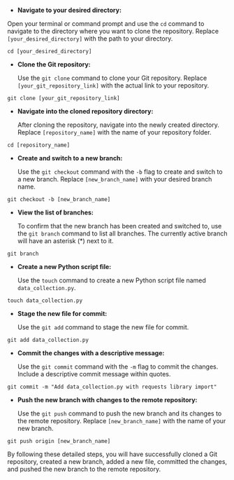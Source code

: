
- **Navigate to your desired directory:**

Open your terminal or command prompt and use the `cd` command to navigate to the directory where you want to clone the repository. Replace `[your_desired_directory]` with the path to your directory.

`cd [your_desired_directory]` 
    
-   **Clone the Git repository:**
    
    Use the `git clone` command to clone your Git repository. Replace `[your_git_repository_link]` with the actual link to your repository.
    
`git clone [your_git_repository_link]` 
    
-   **Navigate into the cloned repository directory:**
    
    After cloning the repository, navigate into the newly created directory. Replace `[repository_name]` with the name of your repository folder.
        
`cd [repository_name]` 
    
-   **Create and switch to a new branch:**
    
    Use the `git checkout` command with the `-b` flag to create and switch to a new branch. Replace `[new_branch_name]` with your desired branch name.
        
`git checkout -b [new_branch_name]` 
    
-   **View the list of branches:**
    
    To confirm that the new branch has been created and switched to, use the `git branch` command to list all branches. The currently active branch will have an asterisk (*) next to it.
        
`git branch` 
    
-   **Create a new Python script file:**
    
    Use the `touch` command to create a new Python script file named `data_collection.py`.
        
`touch data_collection.py` 
    
-   **Stage the new file for commit:**
    
    Use the `git add` command to stage the new file for commit.
    
   `git add data_collection.py` 
    
-   **Commit the changes with a descriptive message:**
    
    Use the `git commit` command with the `-m` flag to commit the changes. Include a descriptive commit message within quotes.
    
`git commit -m "Add data_collection.py with requests library import"` 
    
-   **Push the new branch with changes to the remote repository:**
    
    Use the `git push` command to push the new branch and its changes to the remote repository. Replace `[new_branch_name]` with the name of your new branch.
    

`git push origin [new_branch_name]` 
    
By following these detailed steps, you will have successfully cloned a Git repository, created a new branch, added a new file, committed the changes, and pushed the new branch to the remote repository.
